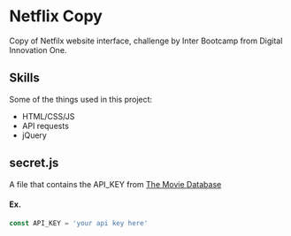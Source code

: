 # Netflix Copy
Copy of Netfilx website interface, challenge by Inter Bootcamp from Digital Innovation One.

## Skills
Some of the things used in this project:
- HTML/CSS/JS
- API requests
- jQuery

## secret.js
A file that contains the API_KEY from [The Movie Database](https://www.themoviedb.org/)
#### Ex.
``` Javascript
const API_KEY = 'your api key here'
```
